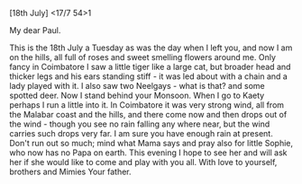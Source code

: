  [18th July] <17/7 54>1

My dear Paul.

This is the 18th July a Tuesday as was the day when I left you, and now I am on the hills, all full of roses and sweet smelling flowers around me. Only fancy in Coimbatore I saw a little tiger like a large cat, but broader head and thicker legs and his ears standing stiff - it was led about with a chain and a lady played with it. I also saw two Neelgays - what is that? and some spotted deer. Now I stand behind your Monsoon. When I go to Kaety perhaps I run a little into it. In Coimbatore it was very strong wind, all from the Malabar coast and the hills, and there come now and then drops out of the wind - though you see no rain falling any where near, but the wind carries such drops very far. I am sure you have enough rain at present. Don't run out so much; mind what Mama says and pray also for little Sophie, who now has no Papa on earth. This evening I hope to see her and will ask her if she would like to come and play with you all. With love to yourself, brothers and Mimies
 Your father.

